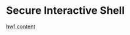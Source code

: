 # Secure Interactive Shell

[hw1 content](https://people.cs.nctu.edu.tw/~chuang/courses/unixprog/resources/hw1_shell/)

